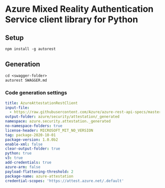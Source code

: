 # Azure Mixed Reality Authentication Service client library for Python

## Setup

```ps
npm install -g autorest
```

## Generation

```ps
cd <swagger-folder>
autorest SWAGGER.md
```

### Code generation settings

```yaml
title: AzureAttestationRestClient
input-file: 
  - https://raw.githubusercontent.com/Azure/azure-rest-api-specs/master/specification/attestation/data-plane/Microsoft.Attestation/stable/2020-10-01/attestation.json
output-folder: azure/security/attestation/_generated
namespace: azure.security.attestation._generated
no-namespace-folders: true
license-header: MICROSOFT_MIT_NO_VERSION
tag: package-2020-10-01
package-version: 1.0.0b2
enable-xml: false
clear-output-folder: true
python: true
v3: true
add-credentials: true
azure-arm: false
payload-flattening-threshold: 2
package-name: azure-attestation
credential-scopes: 'https://attest.azure.net/.default'

```
